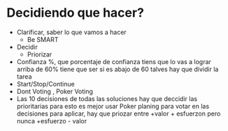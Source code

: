 # Decidiendo que hacer?
- Clarificar, saber lo que vamos a hacer
    - Be SMART
- Decidir
    - Priorizar
- Confianza %, que porcentaje de confianza tiens que lo vas a lograr arriba de 60% tiene que ser
si es abajo de 60 talves hay que dividir la tarea
- Start/Stop/Continue
- Dont Voting , Poker Voting
- Las 10 decisiones de todas las soluciones hay que deccidir las prioritarias para esto es mejor usar Poker planing para votar en las decisiones para aplicar, hay que priozar entre +valor + esfuerzon
pero nunca +esfuerzo - valor